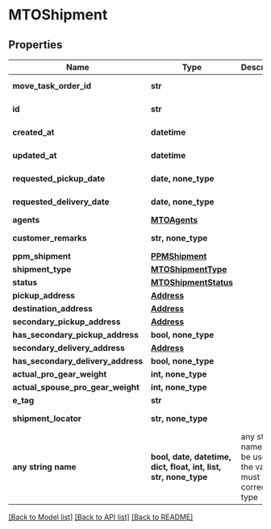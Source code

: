 # MTOShipment


## Properties
Name | Type | Description | Notes
------------ | ------------- | ------------- | -------------
**move_task_order_id** | **str** |  | [optional] [readonly] 
**id** | **str** |  | [optional] [readonly] 
**created_at** | **datetime** |  | [optional] [readonly] 
**updated_at** | **datetime** |  | [optional] [readonly] 
**requested_pickup_date** | **date, none_type** |  | [optional] [readonly] 
**requested_delivery_date** | **date, none_type** |  | [optional] [readonly] 
**agents** | [**MTOAgents**](MTOAgents.md) |  | [optional] 
**customer_remarks** | **str, none_type** |  | [optional] [readonly] 
**ppm_shipment** | [**PPMShipment**](PPMShipment.md) |  | [optional] 
**shipment_type** | [**MTOShipmentType**](MTOShipmentType.md) |  | [optional] 
**status** | [**MTOShipmentStatus**](MTOShipmentStatus.md) |  | [optional] 
**pickup_address** | [**Address**](Address.md) |  | [optional] 
**destination_address** | [**Address**](Address.md) |  | [optional] 
**secondary_pickup_address** | [**Address**](Address.md) |  | [optional] 
**has_secondary_pickup_address** | **bool, none_type** |  | [optional] 
**secondary_delivery_address** | [**Address**](Address.md) |  | [optional] 
**has_secondary_delivery_address** | **bool, none_type** |  | [optional] 
**actual_pro_gear_weight** | **int, none_type** |  | [optional] 
**actual_spouse_pro_gear_weight** | **int, none_type** |  | [optional] 
**e_tag** | **str** |  | [optional] 
**shipment_locator** | **str, none_type** |  | [optional] [readonly] 
**any string name** | **bool, date, datetime, dict, float, int, list, str, none_type** | any string name can be used but the value must be the correct type | [optional]

[[Back to Model list]](../README.md#documentation-for-models) [[Back to API list]](../README.md#documentation-for-api-endpoints) [[Back to README]](../README.md)


